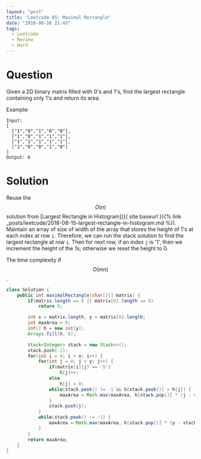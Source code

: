 ```yaml
---
layout: "post"
title: "Leetcode 85: Maximal Rectangle"
date: "2018-08-16 21:45"
tags:
  - Leetcode
  - Review
  - Hard
---
```


# Question
Given a 2D binary matrix filled with 0's and 1's, find the largest rectangle containing only 1's and return its area.

Example:

```
Input:
[
  ["1","0","1","0","0"],
  ["1","0","1","1","1"],
  ["1","1","1","1","1"],
  ["1","0","0","1","0"]
]
Output: 6
```

# Solution
Reuse the $$O(n)$$ solution from [Largest Rectangle in Histogram]({{ site.baseurl }}{% link _posts/leetcode/2018-08-15-largest-rectangle-in-histogram.md %}). Maintain an array of size of width of the array that stores the height of 1's at each index at row `i`. Therefore, we can run the stack solution to find the largest rectangle at row `i`. Then for next row, if an index `j` is '1', then we increment the height of the 1s; otherwise we reset the height to 0.

The time complexity if $$O(mn)$$.

```java
class Solution {
    public int maximalRectangle(char[][] matrix) {
        if(matrix.length == 0 || matrix[0].length == 0)
            return 0;

        int x = matrix.length, y = matrix[0].length;
        int maxArea = 0;
        int[] h = new int[y];
        Arrays.fill(h, 0);

        Stack<Integer> stack = new Stack<>();
        stack.push(-1);
        for(int i = 0; i < x; i++) {
            for(int j = 0; j < y; j++) {
                if(matrix[i][j] == '1')
                    h[j]++;
                else
                    h[j] = 0;
                while(stack.peek() != -1 && h[stack.peek()] > h[j]) {
                    maxArea = Math.max(maxArea, h[stack.pop()] * (j - stack.peek() - 1));
                }
                stack.push(j);
            }
            while(stack.peek() != -1) {
                maxArea = Math.max(maxArea, h[stack.pop()] * (y - stack.peek() - 1));
            }
        }
        return maxArea;
    }
}
```
